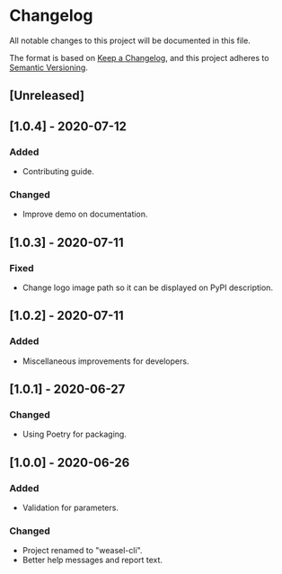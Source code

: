 # Changelog

All notable changes to this project will be documented in this file.

The format is based on [Keep a Changelog](https://keepachangelog.com/en/1.0.0/),
and this project adheres to [Semantic Versioning](https://semver.org/spec/v2.0.0.html).

## [Unreleased]

## [1.0.4] - 2020-07-12

### Added

- Contributing guide.

### Changed

- Improve demo on documentation.

## [1.0.3] - 2020-07-11

### Fixed

- Change logo image path so it can be displayed on PyPI description.

## [1.0.2] - 2020-07-11

### Added

- Miscellaneous improvements for developers.

## [1.0.1] - 2020-06-27

### Changed

- Using Poetry for packaging.

## [1.0.0] - 2020-06-26

### Added

- Validation for parameters.

### Changed

- Project renamed to "weasel-cli".
- Better help messages and report text.